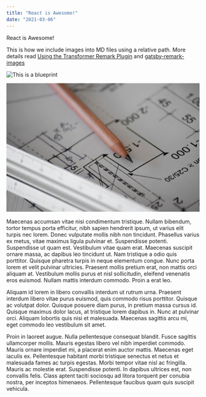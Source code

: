 ```yaml
---
title: "React is Awesome!"
date: "2021-03-06"
---
```


React is Awesome!

This is how we include images into MD files using a relative path. More details read [Using the Transformer Remark Plugin](https://www.gatsbyjs.com/docs/working-with-images-in-markdown/#using-the-transformer-remark-plugin) and [gatsby-remark-images](https://www.gatsbyjs.com/plugins/gatsby-remark-images/?=gatsby-remark-images)

![This is a blueprint](../../static/img/react-is-awesome-1.jpg)

![This is a blueprint](./img/react-is-awesome-1.jpg)

Maecenas accumsan vitae nisi condimentum tristique. Nullam bibendum, tortor tempus porta efficitur, nibh sapien hendrerit ipsum, ut varius elit turpis nec lorem. Donec vulputate mollis nibh non tincidunt. Phasellus varius ex metus, vitae maximus ligula pulvinar et. Suspendisse potenti. Suspendisse ut quam est. Vestibulum vitae quam erat. Maecenas suscipit ornare massa, ac dapibus leo tincidunt ut. Nam tristique a odio quis porttitor. Quisque pharetra turpis in neque elementum congue. Nunc porta lorem et velit pulvinar ultricies. Praesent mollis pretium erat, non mattis orci aliquam at. Vestibulum mollis purus et nisl sollicitudin, eleifend venenatis eros euismod. Nullam mattis interdum commodo. Proin a erat leo.

Aliquam id lorem in libero convallis interdum ut rutrum urna. Praesent interdum libero vitae purus euismod, quis commodo risus porttitor. Quisque ac volutpat dolor. Quisque posuere diam purus, in pretium massa cursus id. Quisque maximus dolor lacus, at tristique lorem dapibus in. Nunc at pulvinar orci. Aliquam lobortis quis nisi et malesuada. Maecenas sagittis arcu mi, eget commodo leo vestibulum sit amet.

Proin in laoreet augue. Nulla pellentesque consequat blandit. Fusce sagittis ullamcorper mollis. Mauris egestas libero vel nibh imperdiet commodo. Mauris ornare imperdiet mi, a placerat enim auctor mattis. Maecenas eget iaculis ex. Pellentesque habitant morbi tristique senectus et netus et malesuada fames ac turpis egestas. Morbi tempor vitae nisl ac fringilla. Mauris ac molestie erat. Suspendisse potenti. In dapibus ultrices est, non convallis felis. Class aptent taciti sociosqu ad litora torquent per conubia nostra, per inceptos himenaeos. Pellentesque faucibus quam quis suscipit vehicula.